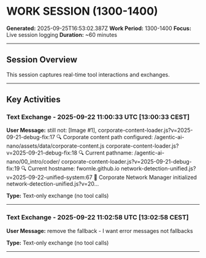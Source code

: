 # WORK SESSION (1300-1400)

**Generated:** 2025-09-25T16:53:02.387Z
**Work Period:** 1300-1400
**Focus:** Live session logging
**Duration:** ~60 minutes

---

## Session Overview

This session captures real-time tool interactions and exchanges.

---

## Key Activities

### Text Exchange - 2025-09-22 11:00:33 UTC [13:00:33 CEST]

**User Message:** still not: [Image #1], corporate-content-loader.js?v=2025-09-21-debug-fix:17 🔍 Corporate content path configured: /agentic-ai-nano/assets/data/corporate-content.js
corporate-content-loader.js?v=2025-09-21-debug-fix:18 🔍 Current pathname: /agentic-ai-nano/00_intro/coder/
corporate-content-loader.js?v=2025-09-21-debug-fix:19 🔍 Current hostname: fwornle.github.io
network-detection-unified.js?v=2025-09-22-unified-system:67 🏢 Corporate Network Manager initialized
network-detection-unified.js?v=20...

**Type:** Text-only exchange (no tool calls)

---

### Text Exchange - 2025-09-22 11:02:58 UTC [13:02:58 CEST]

**User Message:** remove the fallback - I want error messages not fallbacks

**Type:** Text-only exchange (no tool calls)

---

